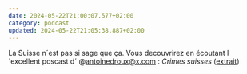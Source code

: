 ```yaml
---
date: 2024-05-22T21:00:07.577+02:00
category: podcast
updated: 2024-05-22T21:05:38.887+02:00
---
```


La Suisse n´est pas si sage que ça. Vous decouvrirez en écoutant l´excellent poscast d´ @antoinedroux@x.com : *Crimes suisses* ([extrait](https://overcast.fm/+BGKw8Xu2lU/17:21))
